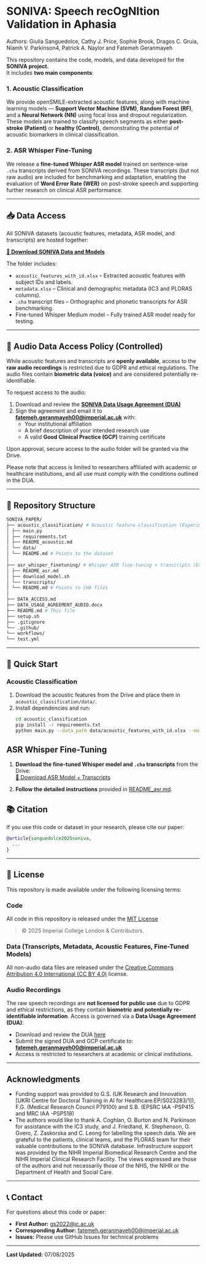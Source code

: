 # SONIVA: Speech recOgNItion Validation in Aphasia

Authors:
Giulia Sanguedolce, Cathy J. Price, Sophie Brook, Dragos C. Gruia, Niamh V. Parkinson4, Patrick A. Naylor and Fatemeh Geranmayeh

This repository contains the code, models, and data developed for the **SONIVA project**.  
It includes **two main components**:

### 1. Acoustic Classification
We provide openSMILE-extracted acoustic features, along with machine learning models — **Support Vector Machine (SVM)**, **Random Forest (RF)**, and a **Neural Network (NN)** using focal loss and dropout regularization. These models are trained to classify speech segments as either **post-stroke (Patient)** or **healthy (Control)**, demonstrating the potential of acoustic biomarkers in clinical classification.

### 2. ASR Whisper Fine-Tuning
We release a **fine-tuned Whisper ASR model** trained on sentence-wise `.cha` transcripts derived from SONIVA recordings. These transcripts (but not raw audio) are included for benchmarking and adaptation, enabling the evaluation of **Word Error Rate (WER)** on post-stroke speech and supporting further research on clinical ASR performance.

---


## 📥 Data Access

All SONIVA datasets (acoustic features, metadata, ASR model, and transcripts) are hosted together:

**[🔗 Download SONIVA Data and Models](https://drive.google.com/drive/folders/1lqyKebne8jIBaTeD9MjTh6M2Kf5hsbVW?usp=sharing)**

The folder includes:
- `acoustic_features_with_id.xlsx` – Extracted acoustic features with subject IDs and labels.  
- `metadata.xlsx` – Clinical and demographic metadata (IC3 and PLORAS columns).  
- `.cha` transcript files – Orthographic and phonetic transcripts for ASR benchmarking.  
- Fine-tuned Whisper Medium model – Fully trained ASR model ready for testing.

---

## 🔐 Audio Data Access Policy (Controlled)

While acoustic features and transcripts are **openly available**, access to the **raw audio recordings** is restricted due to GDPR and ethical regulations. The audio files contain **biometric data (voice)** and are considered potentially re-identifiable.

To request access to the audio:

1. Download and review the [**SONIVA Data Usage Agreement (DUA)**](./DATA_USAGE_AGREEMENT_AUDIO.docx)
2. Sign the agreement and email it to **fatemeh.geranmayeh00@imperial.ac.uk** with:
   - Your institutional affiliation
   - A brief description of your intended research use
   - A valid **Good Clinical Practice (GCP)** training certificate 

Upon approval, secure access to the audio folder will be granted via the Drive.

Please note that access is limited to researchers affiliated with academic or healthcare institutions, and all use must comply with the conditions outlined in the DUA.

---


## 📂 Repository Structure

```bash
SONIVA_PAPER/
├── acoustic_classification/ # Acoustic feature classification (Experiment 1)
│ ├── main.py
│ ├── requirements.txt
│ ├── README_acoustic.md
│ └── data/
│ └── README.md # Points to the dataset
│
├── asr_whisper_finetuning/ # Whisper ASR fine-tuning + transcripts (Experiment 2)
│ ├── README_asr.md
│ ├── download_model.sh
│ └── transcripts/
│ └── README.md # Points to CHA files
│
├── DATA_ACCESS.md
├── DATA_USAGE_AGREEMENT_AUDIO.docx
├── README.md # This file
├── setup.sh
├── .gitignore
└── .github/
└── workflows/
└── test.yml

```


---

## 🚀 Quick Start

### Acoustic Classification
1. Download the acoustic features from the Drive and place them in `acoustic_classification/data/`.
2. Install dependencies and run:
   ```bash
   cd acoustic_classification
   pip install -r requirements.txt
   python main.py --data_path data/acoustic_features_with_id.xlsx --model all
   ```

## ASR Whisper Fine-Tuning

1. **Download the fine-tuned Whisper model and `.cha` transcripts** from the Drive:  
   [🔗 Download ASR Model + Transcripts](https://drive.google.com/drive/folders/1lqyKebne8jIBaTeD9MjTh6M2Kf5hsbVW?usp=sharing)

2. **Follow the detailed instructions** provided in [README_asr.md](asr_whisper_finetuning/README_asr.md).


## 📚 Citation
If you use this code or dataset in your research, please cite our paper:
```bibtex
@article{sanguedolce2025soniva,
  ...
}
```
---


## 📄 License

This repository is made available under the following licensing terms:

### Code
All code in this repository is released under the [MIT License](https://opensource.org/licenses/MIT)
> © 2025 Imperial College London & Contributors. 

### Data (Transcripts, Metadata, Acoustic Features, Fine-Tuned Models)
All non-audio data files are released under the [Creative Commons Attribution 4.0 International (CC BY 4.0)](https://creativecommons.org/licenses/by/4.0/) license. 


### Audio Recordings
The raw speech recordings are **not licensed for public use** due to GDPR and ethical restrictions, as they contain **biometric and potentially re-identifiable information**. Access is governed via a **Data Usage Agreement (DUA)**:

- Download and review the DUA [here](./DATA_USAGE_AGREEMENT_AUDIO.docx)
- Submit the signed DUA and GCP certificate to: **fatemeh.geranmayeh00@imperial.ac.uk**
- Access is restricted to researchers at academic or clinical institutions.

---

## Acknowledgments
- Funding support was provided to G.S. (UK Research and Innovation [UKRI Centre for Doctoral Training in AI for Healthcare:EP/S023283/1]), F.G. (Medical Research Council P79100) and S.B. (EPSRC IAA -PSP415 and MRC IAA -PSP518)
- The authors would like to thank A. Coghlan, O. Burton and N. Parkinson for assistance with the IC3 study, and J. Friedland, K. Stephenson, G. Gvero, Z. Zaskorska and C. Leong for labelling the speech data. We are grateful to the patients, clinical teams, and the PLORAS team for their valuable contributions to the SONIVA database. Infrastructure support was provided by the NIHR Imperial Biomedical Research Centre and the NIHR Imperial Clinical Research Facility. The views expressed are those of the authors and not necessarily those of the NHS, the NIHR or the Department of Health and Social Care.

---

## 📞 Contact
For questions about this code or paper:
- **First Author:** gs2022@ic.ac.uk
- **Corresponding Author:** fatemeh.geranmayeh00@imperial.ac.uk
- **Issues:** Please use GitHub Issues for technical problems

---

**Last Updated:** 07/08/2025  


